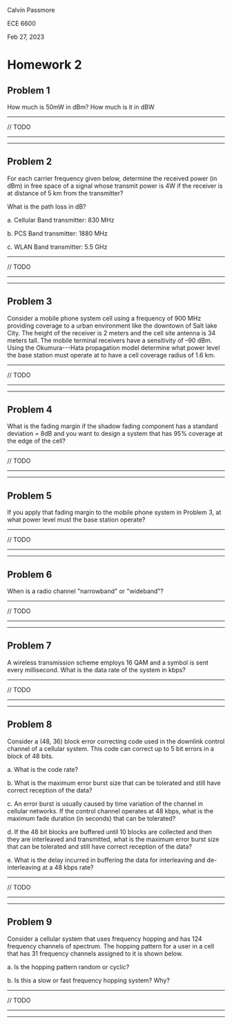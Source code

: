 Calvin Passmore

ECE 6600

Feb 27, 2023

# Homework 2

## Problem 1

How much is 50mW in dBm? How much is it in dBW

---

// TODO

---
---

## Problem 2
For each carrier frequency given below, determine the received power (in dBm) in free space of  a signal whose transmit power is 4W if the receiver is at distance of 5 km from the transmitter?

What is the path loss in dB?

a. Cellular Band transmitter: 830 MHz

b. PCS Band transmitter: 1880 MHz

c. WLAN Band transmitter: 5.5 GHz

---

// TODO

---
---

## Problem 3
Consider a mobile phone system cell using a frequency of 900 MHz providing coverage to a urban environment like the downtown of Salt lake City. The height of the receiver is 2 meters and the cell site antenna is 34 meters tall. The mobile terminal receivers have a sensitivity of –90 dBm. Using the Okumura---Hata propagation model determine what power level the base station must operate at to have a cell coverage radius of 1.6 km.

---

// TODO

---
---


## Problem 4
What is the fading margin if the shadow fading component has a standard deviation  = 8dB and you want to design a system that has 95% coverage at the edge of the cell?

---

// TODO

---
---

## Problem 5

If you apply that fading margin to the mobile phone system in Problem 3, at what power level must the base station operate?

---

// TODO

---
---

## Problem 6

When is a radio channel "narrowband" or "wideband"?

---

// TODO

---
---

## Problem 7

A wireless transmission scheme employs 16 QAM and a symbol is sent every millisecond. 
What is the data rate of the system in kbps?

---

// TODO

---
---

## Problem 8

Consider a (48, 36) block error correcting code used in the downlink control channel of a cellular system.
This code can correct up to 5 bit errors in a block of 48 bits.

a. What is the code rate?

b. What is the maximum error burst size that can be tolerated and still have correct reception of the data?

c. An error burst is usually caused by time variation of the channel in cellular networks.
If the control channel operates at 48 kbps, what is the maximum fade duration (in seconds) that can be tolerated?

d. If the 48 bit blocks are buffered until 10 blocks are collected and then they are interleaved and transmitted, what is the maximum error burst size that can be tolerated and still have correct reception of the data?

e.  What is the delay incurred in buffering the data for interleaving and de-interleaving at a 48 kbps rate?

---

// TODO

---
---

## Problem 9

Consider a cellular system that uses frequency hopping and has 124 frequency channels of spectrum.
The hopping pattern for a user in a cell that has 31 frequency channels assigned to it is shown below.

a.  Is the hopping pattern random or cyclic?

b. Is this a slow or fast frequency hopping system? Why?

---

// TODO

---
---